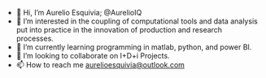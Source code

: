 - 👋 Hi, I’m Aurelio Esquivia; @AurelioIQ
- 👀 I’m interested in the coupling of computational tools and data analysis put into practice in the innovation of production and research processes.
- 🌱 I’m currently learning  programming in matlab, python, and power BI.
- 💞️ I’m looking to collaborate on I+D+i Projects. 
- 📫 How to reach me aurelioesquivia@outlook.com

<!---
AurelioIQ/Myself is a ✨ special ✨ repository because its `README.md` (this file) appears on your GitHub profile.
You can click the Preview link to take a look at your changes.
--->
